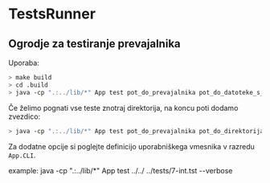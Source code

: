 # TestsRunner

## Ogrodje za testiranje prevajalnika

Uporaba:

```bash
> make build
> cd .build
> java -cp ".:../lib/*" App test pot_do_prevajalnika pot_do_datoteke_s_testi
```

Če želimo pognati vse teste znotraj direktorija, na koncu poti dodamo zvezdico:

```bash
> java -cp ".:../lib/*" App test pot_do_prevajalnika pot_do_direktorija/*
```

Za dodatne opcije si poglejte definicijo uporabniškega vmesnika v razredu `App.CLI`.

example:
java -cp ".:../lib/*" App test ../../ ../tests/7-int.tst --verbose
